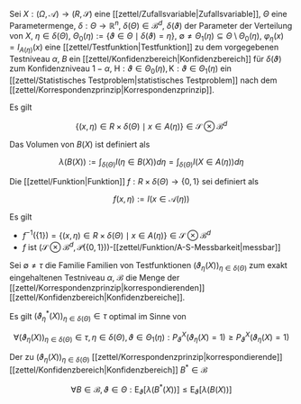 Sei $X : (\Omega, \mathcal{A}) \to (R, \mathscr{S})$ eine [[zettel/Zufallsvariable|Zufallsvariable]], $\Theta$ eine Parametermenge, $\delta : \Theta \to \mathbb{R}^n$, $\delta(\Theta) \in \mathscr{B}^d$, $\delta(\vartheta)$ der Parameter der Verteilung von $X$, $\eta \in \delta(\Theta)$, $\Theta_0(\eta) := \{ \vartheta \in \Theta \mid \delta(\vartheta) = \eta \}$, $\emptyset \ne \Theta_1(\eta) \subseteq \Theta \setminus \Theta_0(\eta)$, $\varphi_\eta(x) = I_{A(\eta)}(x)$ eine [[zettel/Testfunktion|Testfunktion]] zu dem vorgegebenen Testniveau $\alpha$, $B$ ein [[zettel/Konfidenzbereich|Konfidenzbereich]] für $\delta(\vartheta)$ zum Konfidenzniveau $1-\alpha$, $\text{H} : \vartheta \in \Theta_0(\eta), \text{K} : \vartheta \in \Theta_1(\eta)$ ein [[zettel/Statistisches Testproblem|statistisches Testproblem]] nach dem [[zettel/Korrespondenzprinzip|Korrespondenzprinzip]].

Es gilt

$$
	\{ (x, \eta) \in R \times \delta(\Theta) \mid x \in A(\eta) \} \in \mathscr{S} \otimes \mathscr{B}^d
$$

Das Volumen von $B(X)$ ist definiert als

$$
	\lambda(B(X)) := \int_{\delta(\Theta)} I(\eta \in B(X)) d\eta = \int_{\delta(\Theta)} I(X \in A(\eta)) d\eta
$$

Die [[zettel/Funktion|Funktion]] $f : R \times \delta(\Theta) \to \{ 0, 1 \}$ sei definiert als

$$
	f(x, \eta) := I(x \in \mathcal{A}(\eta))
$$

Es gilt
- $f^{-1}(\{ 1 \}) = \{ (x, \eta) \in R \times \delta(\Theta) \mid x \in A(\eta) \} \in \mathscr{S} \otimes \mathscr{B}^d$
- $f$ ist $(\mathscr{S} \otimes \mathscr{B}^d, \mathcal{P}(\{ 0, 1 \}))$-[[zettel/Funktion/A-S-Messbarkeit|messbar]]

Sei $\emptyset \ne \tau$ die Familie Familien von Testfunktionen $(\vartheta_\eta(X))_{\eta \in \delta(\Theta)}$ zum exakt eingehaltenen Testniveau $\alpha$, $\mathcal{B}$ die Menge der [[zettel/Korrespondenzprinzip|korrespondierenden]] [[zettel/Konfidenzbereich|Konfidenzbereiche]].

Es gilt $(\vartheta_\eta^*(X))_{\eta \in \delta(\Theta)} \in \tau$ optimal im Sinne von

$$
	\forall (\vartheta_\eta(X))_{\eta \in \delta(\Theta)} \in \tau, \eta \in \delta(\Theta), \vartheta \in \Theta_1(\eta) : P_\vartheta^X(\vartheta_\eta(X) = 1) \ge P_\vartheta^X(\vartheta_\eta(X) = 1)
$$

Der zu $(\vartheta_\eta(X))_{\eta \in \delta(\Theta)}$ [[zettel/Korrespondenzprinzip|korrespondierende]] [[zettel/Konfidenzbereich|Konfidenzbereich]] $B^* \in \mathcal{B}$

$$
	\forall B \in \mathcal{B}, \vartheta \in \Theta : \text{E}_\vartheta[\lambda(B^*(X))] \le \text{E}_\vartheta[\lambda(B(X))]
$$